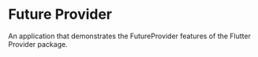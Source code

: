 # Future Provider

An application that demonstrates the FutureProvider features of the Flutter Provider package.

